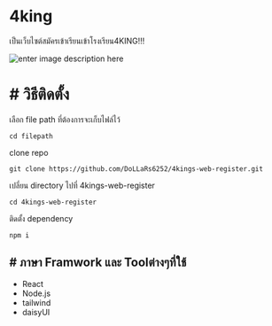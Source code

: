 # 4king

เป็นเว็บไซต์สมัครเข้าเรียนเข้าโรงเรียน4KING!!! 

![enter image description here](https://www.cheezelooker.com/file_managers/uploads/file_managers/source/2021%20DAILY%20CULTURE/NOVEMBER/WEEK%204/4%20kings%20interview/Untitled-1.gif)

# # วิธีติดตั้ง

เลือก file path ที่ต้องการจะเก็บไฟล์ไว้
```
cd filepath
```

clone repo
``` 
git clone https://github.com/DoLLaRs6252/4kings-web-register.git
```

เปลี่ยน directory ไปที่ 4kings-web-register
```
cd 4kings-web-register
```

ติดตั้ง dependency
```
npm i
```

## # ภาษา Framwork   และ Toolต่างๆที่ใช้

- React
- Node.js
- tailwind
- daisyUI


